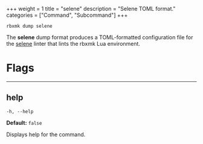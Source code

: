 +++
weight = 1
title = "selene"
description = "Selene TOML format."
categories = ["Command", "Subcommand"]
+++

`rbxmk dump selene`

The **selene** dump format produces a TOML-formatted configuration file
for the [selene](https://kampfkarren.github.io/selene/) linter that
lints the rbxmk Lua environment.

# Flags

----

## help

`-h, --help`

**Default:** `false`

Displays help for the command.